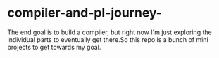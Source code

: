 # compiler-and-pl-journey-
The end goal is to build a compiler, but right now I'm just exploring the individual parts to eventually get there.So this repo is a bunch of mini projects to get towards my goal.
